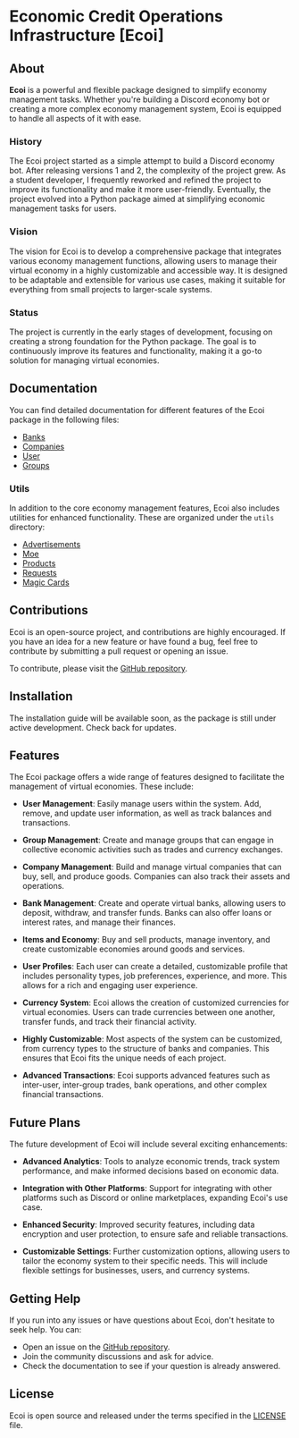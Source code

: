 # Economic Credit Operations Infrastructure [Ecoi]

## About

**Ecoi** is a powerful and flexible package designed to simplify economy management tasks. Whether you're building a Discord economy bot or creating a more complex economy management system, Ecoi is equipped to handle all aspects of it with ease.

### History

The Ecoi project started as a simple attempt to build a Discord economy bot. After releasing versions 1 and 2, the complexity of the project grew. As a student developer, I frequently reworked and refined the project to improve its functionality and make it more user-friendly. Eventually, the project evolved into a Python package aimed at simplifying economic management tasks for users.

### Vision

The vision for Ecoi is to develop a comprehensive package that integrates various economy management functions, allowing users to manage their virtual economy in a highly customizable and accessible way. It is designed to be adaptable and extensible for various use cases, making it suitable for everything from small projects to larger-scale systems.

### Status

The project is currently in the early stages of development, focusing on creating a strong foundation for the Python package. The goal is to continuously improve its features and functionality, making it a go-to solution for managing virtual economies.

## Documentation

You can find detailed documentation for different features of the Ecoi package in the following files:

- [Banks](docs/Banks.md)
- [Companies](docs/Companies.md)
- [User](docs/User.md)
- [Groups](docs/Groups.md)

### Utils

In addition to the core economy management features, Ecoi also includes utilities for enhanced functionality. These are organized under the `utils` directory:

- [Advertisements](tree/main/docs/utils/advertisements.md)
- [Moe](tree/docs/utils/moe.md)
- [Products](tree/main/docs/utils/products.md)
- [Requests](tree/main/docs/utils/requests.md)
- [Magic Cards](tree/main/docs/utils/magicCards.md)

## Contributions

Ecoi is an open-source project, and contributions are highly encouraged. If you have an idea for a new feature or have found a bug, feel free to contribute by submitting a pull request or opening an issue.

To contribute, please visit the [GitHub repository](https://github.com/WuiiiGithub).

## Installation

The installation guide will be available soon, as the package is still under active development. Check back for updates.

## Features

The Ecoi package offers a wide range of features designed to facilitate the management of virtual economies. These include:

- **User Management**: Easily manage users within the system. Add, remove, and update user information, as well as track balances and transactions.
  
- **Group Management**: Create and manage groups that can engage in collective economic activities such as trades and currency exchanges.

- **Company Management**: Build and manage virtual companies that can buy, sell, and produce goods. Companies can also track their assets and operations.
  
- **Bank Management**: Create and operate virtual banks, allowing users to deposit, withdraw, and transfer funds. Banks can also offer loans or interest rates, and manage their finances.

- **Items and Economy**: Buy and sell products, manage inventory, and create customizable economies around goods and services.

- **User Profiles**: Each user can create a detailed, customizable profile that includes personality types, job preferences, experience, and more. This allows for a rich and engaging user experience.

- **Currency System**: Ecoi allows the creation of customized currencies for virtual economies. Users can trade currencies between one another, transfer funds, and track their financial activity.

- **Highly Customizable**: Most aspects of the system can be customized, from currency types to the structure of banks and companies. This ensures that Ecoi fits the unique needs of each project.

- **Advanced Transactions**: Ecoi supports advanced features such as inter-user, inter-group trades, bank operations, and other complex financial transactions.

## Future Plans

The future development of Ecoi will include several exciting enhancements:

- **Advanced Analytics**: Tools to analyze economic trends, track system performance, and make informed decisions based on economic data.

- **Integration with Other Platforms**: Support for integrating with other platforms such as Discord or online marketplaces, expanding Ecoi's use case.

- **Enhanced Security**: Improved security features, including data encryption and user protection, to ensure safe and reliable transactions.

- **Customizable Settings**: Further customization options, allowing users to tailor the economy system to their specific needs. This will include flexible settings for businesses, users, and currency systems.

## Getting Help

If you run into any issues or have questions about Ecoi, don't hesitate to seek help. You can:

- Open an issue on the [GitHub repository](https://github.com/WuiiiGithub/ecoi/issues).
- Join the community discussions and ask for advice.
- Check the documentation to see if your question is already answered.

## License

Ecoi is open source and released under the terms specified in the [LICENSE](https://github.com/WuiiiGithub/ecoi/blob/main/LICENSE) file.

